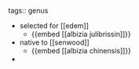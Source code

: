 tags:: genus

- selected for [[edem]]
	- {{embed [[albizia julibrissin]]}}
- native to [[senwood]]
	- {{embed [[albizia chinensis]]}}
-